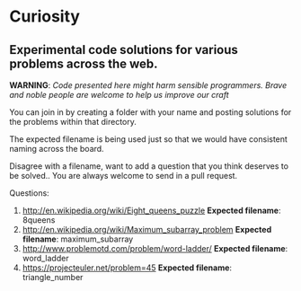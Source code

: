 Curiosity
=========

Experimental code solutions for various problems across the web.
----------------------------------------------------------------

**WARNING**: *Code presented here might harm sensible programmers. Brave and noble people are welcome to help us improve our craft*

You can join in by creating a folder with your name and posting solutions for the problems within that directory.

The expected filename is being used just so that we would have consistent naming across the board.

Disagree with a filename, want to add a question that you think deserves to be solved.. You are always welcome to send in a pull request.

Questions:


1. http://en.wikipedia.org/wiki/Eight_queens_puzzle
    **Expected filename**: 8queens
2. http://en.wikipedia.org/wiki/Maximum_subarray_problem
    **Expected filename**: maximum_subarray
3. http://www.problemotd.com/problem/word-ladder/
   **Expected filename**: word_ladder
4. https://projecteuler.net/problem=45
   **Expected filename**: triangle_number
